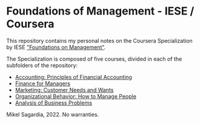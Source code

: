 # Foundations of Management - IESE / Coursera

This repository contains my personal notes on the Coursera Specialization by IESE ["Foundations on Management"](https://www.coursera.org/specializations/foundations-management).

The Specialization is composed of five courses, divided in each of the subfolders of the repository:
- [Accounting: Principles of Financial Accounting](https://www.coursera.org/learn/financial-accounting?specialization=foundations-management)
- [Finance for Managers](https://www.coursera.org/learn/operational-finance?specialization=foundations-management)
- [Marketing: Customer Needs and Wants](https://www.coursera.org/learn/marketing-customers?specialization=foundations-management)
- [Organizational Behavior: How to Manage People](https://www.coursera.org/learn/managing-people-iese?specialization=foundations-management)
- [Analysis of Business Problems](https://www.coursera.org/learn/analysis-business-problem-iese?specialization=foundations-management)

Mikel Sagardia, 2022.
No warranties.